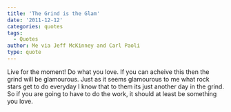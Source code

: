 ```yaml
---
title: 'The Grind is the Glam'
date: '2011-12-12'
categories: quotes
tags:
  - Quotes
author: Me via Jeff McKinney and Carl Paoli
type: quote
---
```


Live for the moment! Do what you love. If you can acheive this then the grind will be glamourous. Just as it seems glamourous to me what rock stars get to do everyday I know that to them its just another day in the grind. So if you are going to have to do the work, it should at least be something you love.
